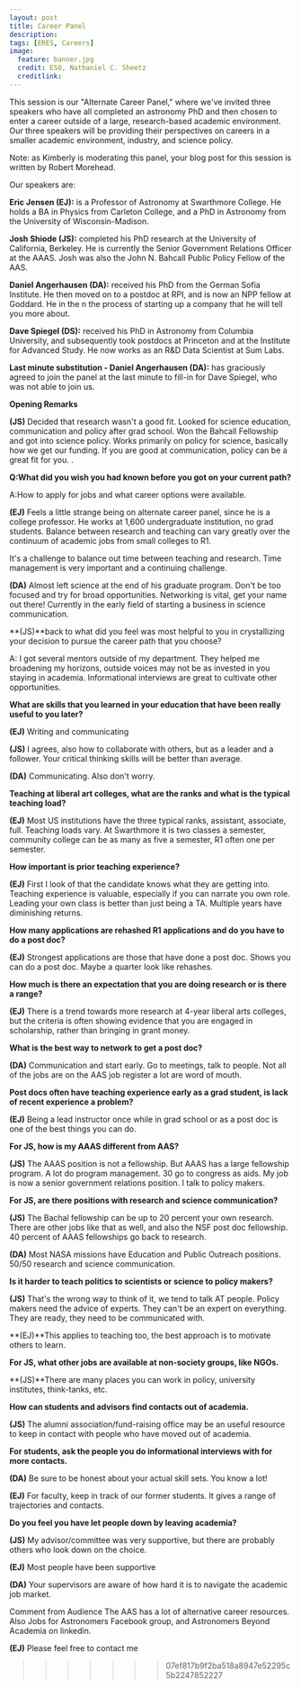 ```yaml
---
layout: post
title: Career Panel
description:
tags: [ERES, Careers]
image:
  feature: banner.jpg
  credit: ESO, Nathaniel C. Sheetz
  creditlink: 
---
```


This session is our "Alternate Career Panel," where we've invited three speakers who have all completed an astronomy PhD and then chosen to enter a career outside of a large, research-based academic environment. Our three speakers will be providing their perspectives on careers in a smaller academic environment, industry, and science policy. 

Note: as Kimberly is moderating this panel, your blog post for this session is written by Robert Morehead.

Our speakers are:

**Eric Jensen (EJ):** is a Professor of Astronomy at Swarthmore College. He holds a BA in Physics from Carleton College, and a PhD in Astronomy from the University of Wisconsin-Madison.

**Josh Shiode (JS):** completed his PhD research at the University of California, Berkeley.
He is currently the Senior Government Relations Officer at the AAAS. Josh was also the John N. Bahcall Public Policy Fellow of the AAS.

**Daniel Angerhausen (DA):** received his PhD from the German Sofia Institute. He then moved on to a postdoc at RPI, and is now an NPP fellow at Goddard. He in the n the process of starting up a company that he will tell you more about.

**Dave Spiegel (DS):** received his PhD in Astronomy from Columbia University, and subsequently took postdocs at Princeton and at the Institute for Advanced Study. He now works as an R&D Data Scientist at Sum Labs.

**Last minute substitution - Daniel Angerhausen (DA):** has graciously agreed to join the panel at the last minute to fill-in for Dave  Spiegel, who was not able to join us.  


**Opening Remarks**

**(JS)** Decided that research wasn't a good fit. Looked for science education, communication and policy after grad school. Won the Bahcall Fellowship and got into science policy. Works primarily on policy for science, basically how we get our funding. If you are good at communication, policy can be a great fit for you. 
. 


**Q:What did you wish you had known before you got on your current path?**

A:How to apply for jobs and what career options were available. 



**(EJ)** Feels a little strange being on alternate career panel, since he is a college professor. He works at 1,600 undergraduate institution, no grad students.
Balance between research and teaching can vary greatly over the continuum of academic jobs from small colleges to R1. 

It's a challenge to balance out time between teaching and research. Time management is very important and a continuing challenge. 


**(DA)** Almost left science at the end of his graduate program. Don't be too focused and try for broad opportunities. Networking is vital, get your name out there! Currently in the early field of starting a business in science communication.

**(JS)**back to what did you feel was most helpful to you in crystallizing your decision to pursue the career path that you choose? 

A: I got several mentors outside of my department. They helped me broadening my horizons, outside voices may not be as invested in you staying in academia. Informational interviews are great to cultivate other opportunities. 

**What are skills that you learned in your education that have been really useful to you  later?** 

**(EJ)** Writing and communicating

**(JS)** I agrees, also how to collaborate with others, but as a leader and a follower. Your critical thinking skills will be better than average. 

**(DA)** Communicating. Also don't worry. 

**Teaching at liberal art colleges, what are the ranks and what is the typical teaching load?**

**(EJ)** Most US institutions have the three typical ranks, assistant, associate, full. Teaching loads vary. At Swarthmore it is two classes a semester, community college can be as many as five a semester, R1 often one per semester. 

**How important is prior teaching experience?**

**(EJ)** First I look of that the candidate knows what they are getting into. Teaching experience is valuable, especially if you can narrate you own role. Leading your own class is better than just being a TA. Multiple years have diminishing returns.

**How many applications are rehashed R1 applications and do you have to do a post doc?**

**(EJ)** Strongest applications are those that have done a post doc. Shows you can do a post doc. Maybe a quarter look like rehashes.

**How much is there an expectation that you are doing research or is there a range?**

**(EJ)** There is a trend towards more research at 4-year liberal arts colleges, but the criteria is often showing evidence that you are engaged in scholarship, rather than bringing in grant money.   

**What is the best way to network to get a post doc?**

**(DA)** Communication and start early. Go to meetings, talk to people. Not all of the jobs are on the AAS job register a lot are word of mouth.

**Post docs often have teaching experience early as a grad student, is lack of recent experience a problem?** 

**(EJ)** Being a lead instructor once while in grad school or as a post doc is one of the best things you can do. 

**For JS, how is my AAAS different from AAS?**

**(JS)** The AAAS position is not a fellowship. But AAAS has a large fellowship program. A lot do program management. 30 go to congress as aids. My job is now a senior government relations position. I talk to policy makers. 

**For JS, are there positions with research and science communication?**

**(JS)** The Bachal fellowship can be up to 20 percent your own research. There are other jobs like that as well, and also the NSF post doc fellowship. 40 percent of AAAS fellowships go back to research. 

**(DA)** Most NASA missions have Education and Public Outreach positions. 50/50 research and science communication. 

**Is it harder to teach politics to scientists or science to policy makers?**

**(JS)** That's the wrong way to think of it, we tend to talk AT people. Policy makers need the advice of experts. They can't be an expert on everything. They are ready, they need to be communicated with. 

**(EJ)**This applies to teaching too, the best approach is to motivate others to learn.     

**For JS, what other jobs are available at non-society groups, like NGOs.**

**(JS)**There are many places you can work in policy, university institutes, think-tanks, etc. 

**How can students and advisors find contacts out of academia.** 

**(JS)** The alumni association/fund-raising office may be an useful resource to keep in contact with people who have moved out of academia. 

**For students, ask the people you do informational interviews with for more contacts.** 

**(DA)** Be sure to be honest about your actual skill sets. You know a lot!

**(EJ)** For faculty, keep in track of our former students. It gives a range  of trajectories and contacts. 


**Do you feel you have let people down by leaving academia?**

**(JS)** My advisor/committee was very supportive, but there are probably others who look down on the choice. 

**(EJ)** Most people have been supportive

**(DA)** Your supervisors are aware of how hard it is to navigate the academic job market. 

Comment from Audience
The AAS has a lot of alternative career resources. Also Jobs for Astronomers Facebook group, and Astronomers Beyond Academia on linkedin. 

**(EJ)** Please feel free to contact me
  
>>>>>>> 07ef817b9f2ba518a8947e52295c5b2247852227


